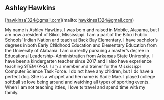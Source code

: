 ## Ashley Hawkins

[hawkinsa1324@gmail.com](mailto: hawkinsa1324@gmail.com)

My name is Ashley Hawkins. I was born and raised in Mobile, Alabama, but I am now a resident of Biloxi, Mississippi. I am a part of the Biloxi Public Schools' Indian Nation and teach at Back Bay Elementary. I have bachelor’s degrees in both Early Childhood Education and Elementary Education from the University of Alabama. I am currently pursuing a master’s degree in Educational Leadership- Administration from Arkansas State University. I have been a kindergarten teacher since 2017 and I also have experience teaching STEM (K-2). I am a member and trainer for the Mississippi Computer Science Task Force. I do not have any children, but I do have a perfect dog. She is a whippet and her name is Sadie Mae. I played college softball so love being around and watching all types of sporting events. When I am not teaching littles, I love to travel and spend time with my family.